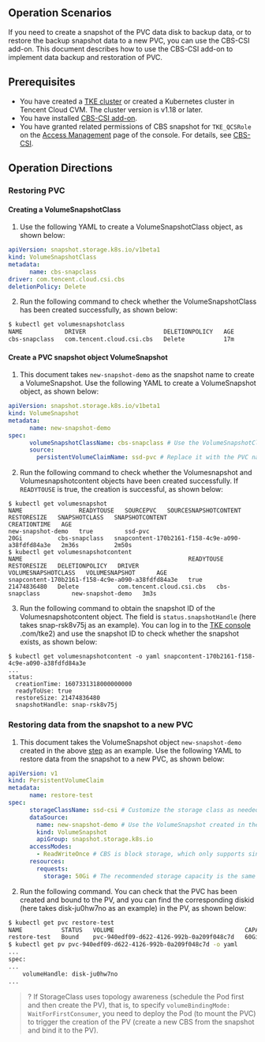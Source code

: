 ## Operation Scenarios

If you need to create a snapshot of the PVC data disk to backup data, or to restore the backup snapshot data to a new PVC, you can use the CBS-CSI add-on. This document describes how to use the CBS-CSI add-on to implement data backup and restoration of PVC.


## Prerequisites

- You have created a [TKE cluster](https://intl.cloud.tencent.com/document/product/457/30637) or created a Kubernetes cluster in Tencent Cloud CVM. The cluster version is v1.18 or later.
- You have installed [CBS-CSI add-on](https://github.com/TencentCloud/kubernetes-csi-tencentcloud/blob/master/docs/README_CBS.md).
- You have granted related permissions of CBS snapshot for `TKE_QCSRole` on the [Access Management](https://console.cloud.tencent.com/cam/role) page of the console. For details, see [CBS-CSI](https://intl.cloud.tencent.com/document/product/457/39136).

## Operation Directions

### Restoring PVC

#### Creating a VolumeSnapshotClass

1. Use the following YAML to create a VolumeSnapshotClass object, as shown below:
```yaml
apiVersion: snapshot.storage.k8s.io/v1beta1
kind: VolumeSnapshotClass
metadata:
      name: cbs-snapclass
driver: com.tencent.cloud.csi.cbs
deletionPolicy: Delete
```
2. Run the following command to check whether the VolumeSnapshotClass has been created successfully, as shown below:
```bash
$ kubectl get volumesnapshotclass
NAME            DRIVER                      DELETIONPOLICY   AGE
cbs-snapclass   com.tencent.cloud.csi.cbs   Delete           17m
```

#### Create a PVC snapshot object VolumeSnapshot

1. [](id:volumesnapshot)This document takes `new-snapshot-demo` as the snapshot name to create a VolumeSnapshot. Use the following YAML to create a VolumeSnapshot object, as shown below:
```yaml
apiVersion: snapshot.storage.k8s.io/v1beta1
kind: VolumeSnapshot
metadata:
      name: new-snapshot-demo
spec:
      volumeSnapshotClassName: cbs-snapclass # Use the VolumeSnapshotClass created in the above steps
      source:
        persistentVolumeClaimName: ssd-pvc # Replace it with the PVC name that needs to be backed up
```
2. Run the following command to check whether the Volumesnapshot and Volumesnapshotcontent objects have been created successfully. If `READYTOUSE` is true, the creation is successful, as shown below:
```plaintext
$ kubectl get volumesnapshot
NAME                READYTOUSE   SOURCEPVC   SOURCESNAPSHOTCONTENT   RESTORESIZE   SNAPSHOTCLASS   SNAPSHOTCONTENT                                    CREATIONTIME   AGE
new-snapshot-demo   true         ssd-pvc                             20Gi          cbs-snapclass   snapcontent-170b2161-f158-4c9e-a090-a38fdfd84a3e   2m36s          2m50s
$ kubectl get volumesnapshotcontent
NAME                                               READYTOUSE   RESTORESIZE   DELETIONPOLICY   DRIVER                      VOLUMESNAPSHOTCLASS   VOLUMESNAPSHOT      AGE
snapcontent-170b2161-f158-4c9e-a090-a38fdfd84a3e   true         21474836480   Delete           com.tencent.cloud.csi.cbs   cbs-snapclass         new-snapshot-demo   3m3s
```
3. Run the following command to obtain the snapshot ID of the Volumesnapshotcontent object. The field is `status.snapshotHandle` (here takes snap-rsk8v75j as an example). You can log in to the [TKE console](https://console.cloud.tencent) .com/tke2) and use the snapshot ID to check whether the snapshot exists, as shown below:
```plaintext
$ kubectl get volumesnapshotcontent -o yaml snapcontent-170b2161-f158-4c9e-a090-a38fdfd84a3e
...
status:
  creationTime: 1607331318000000000
  readyToUse: true
  restoreSize: 21474836480
  snapshotHandle: snap-rsk8v75j
```

### Restoring data from the snapshot to a new PVC

1. This document takes the VolumeSnapshot object `new-snapshot-demo` created in the above [step](#volumesnapshot) as an example. Use the following YAML to restore data from the snapshot to a new PVC, as shown below:
```yaml
apiVersion: v1
kind: PersistentVolumeClaim
metadata:
      name: restore-test
spec:
      storageClassName: ssd-csi # Customize the storage class as needed
      dataSource:
        name: new-snapshot-demo # Use the VolumeSnapshot created in the above step
        kind: VolumeSnapshot
        apiGroup: snapshot.storage.k8s.io
      accessModes:
        - ReadWriteOnce # CBS is block storage, which only supports single machine read and write
      resources:
        requests:
          storage: 50Gi # The recommended storage capacity is the same as the capacity of the restored PVC
```
2. Run the following command. You can check that the PVC has been created and bound to the PV, and you can find the corresponding diskid (here takes disk-ju0hw7no as an example) in the PV, as shown below:
``` bash
$ kubectl get pvc restore-test
NAME           STATUS   VOLUME                                     CAPACITY   ACCESS MODES   STORAGECLASS   AGE
restore-test   Bound    pvc-940edf09-d622-4126-992b-0a209f048c7d   60Gi       RWO            ssd-topology   6m8s
$ kubectl get pv pvc-940edf09-d622-4126-992b-0a209f048c7d -o yaml
...
spec:
...
    volumeHandle: disk-ju0hw7no
...
```
>? If StorageClass uses topology awareness (schedule the Pod first and then create the PV), that is, to specify `volumeBindingMode: WaitForFirstConsumer`, you need to deploy the Pod (to mount the PVC) to trigger the creation of the PV (create a new CBS from the snapshot and bind it to the PV).
